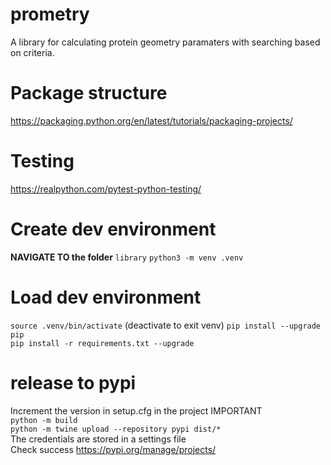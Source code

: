 # prometry
A library for calculating protein geometry paramaters with searching based on criteria.

# Package structure
https://packaging.python.org/en/latest/tutorials/packaging-projects/

# Testing
https://realpython.com/pytest-python-testing/

# Create dev environment
**NAVIGATE TO the folder**  ```library```
```python3 -m venv .venv```
# Load dev environment
```source .venv/bin/activate``` (deactivate to exit venv)
```pip install --upgrade pip```  
```pip install -r requirements.txt --upgrade```  

# release to pypi
Increment the version in setup.cfg in the project IMPORTANT  
```python -m build```  
```python -m twine upload --repository pypi dist/*```  
The credentials are stored in a settings file  
Check success https://pypi.org/manage/projects/  